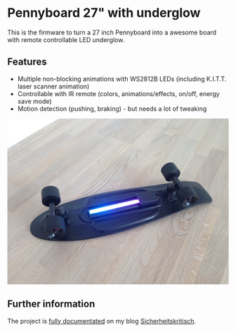 # Pennyboard 27" with underglow

This is the firmware to turn a 27 inch Pennyboard into a awesome board with remote controllable LED underglow.

## Features

- Multiple non-blocking animations with WS2812B LEDs (including K.I.T.T. laser scanner animation)
- Controllable with IR remote (colors, animations/effects, on/off, energy save mode)
- Motion detection (pushing, braking) - but needs a lot of tweaking

<img alt="" src="https://github.com/bastianraschke/pennyboard-glowboard-27/blob/master/projectcover.jpg" width="650">

## Further information

The project is [fully documentated](https://sicherheitskritisch.de2018/05/improved-glowboard-diy-based-on-original-pennyboard-27-inch-blackout-en/) on my blog [Sicherheitskritisch](https://sicherheitskritisch.de).
